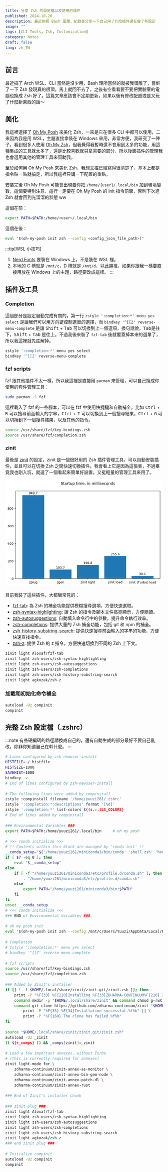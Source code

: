 ```yaml
---
title: 分享 Zsh 的設定檔以及使用的插件
published: 2024-10-20
description: 最近剛把 Bash 蛋雕，紀錄並分享一下自己用了什麼插件還有做了些設定
image: ""
tags: [CLI Tools, Zsh, Customization]
category: Notes
draft: false
lang: zh_TW
---
```


## 前言

最近搞了 Arch WSL，CLI 當然是沒少用，Bash 理所當然的就被我蛋雕了，嘗鮮了一下 Zsh 發現真的很頂，馬上就回不去了，之後有空看看要不要把實驗室的電腦也換成 Zsh 好了。這篇文章應該會不定期更新，如果以後有修改配置或是又玩了什麼新東西的話～

## 美化

我這裡選擇了 [Oh My Posh](https://ohmyposh.dev/) 來美化 Zsh，一來是它在很多 CLI 中都可以使用，二來因為我是用 WSL，主題直接拿裝在 Windows 來用，非常方便，我研究了一陣子，看到很多人使用 [Oh My Zsh](https://ohmyz.sh/)，但我覺得我暫時還不會用到太多的功能，用這種集成的工具就太多了，還是比較喜歡就只拿需要的部分，所以後面插件的管理我也會選用其他的管理工具來幫助我。

至於如何用 Oh My Posh 來美化 Zsh，我想[文檔](https://ohmyposh.dev/docs)已經寫得很清楚了，基本上都是指令貼一貼就搞定，所以我這裡只講一下配置的重點。

安裝完後 Oh My Posh 可能會出現要你把 `/home/{user}/.local/bin` 加到環境變數，這個要特別注意，這行一定要在 Oh My Posh 的 init 指令前面，否則下次進 Zsh 就會回到光溜溜的狀態 ww

這個在前：

```bash
export PATH=$PATH:/home/<user>/.local/bin
```

這個在後：

```bash
eval "$(oh-my-posh init zsh --config <config_json_file_path>)"
```

:::tip[WSL 小技巧]

1. [Nerd Fonts](https://www.nerdfonts.com/) 要裝在 Windows 上，不是裝在 WSL 裡。
2. 本地的 C 槽就是 `/mnt/c`，D 槽就是 `/mnt/d`，以此類推，如果你跟我一樣要直接用放在 Windows 上的主題，路徑要改成這樣。
   :::

## 插件及工具

### Completion

這個部分是設定自動完成有關的，第一行 `zstyle ':completion:*' menu yes select` 是讓我們可以用方向鍵控制選單的選擇，而 `bindkey '^[[Z' reverse-menu-complete` 是讓 <kbd>Shift</kbd> + <kbd>Tab</kbd> 可以切換到上一個選項，換句話說，<kbd>Tab</kbd>是往下，<kbd>Shift</kbd> + <kbd>Tab</kbd> 是往上。不過我後來裝了 `fzf-tab` 後就覆蓋掉本來的選單了，所以我這裡就先註解掉。

```bash
zstyle ':completion:*' menu yes select
bindkey '^[[Z' reverse-menu-complete
```

### fzf scripts

fzf 跟其他插件不太一樣，所以我這裡是直接用 `pacman` 來管理，可以自己換成你使用的套件管理工具：

```bash
sudo pacman -S fzf
```

這裡載入了 fzf 的一些腳本，可以在 fzf 中使用快捷鍵和自動補全，比如 <kbd>Ctrl</kbd> + <kbd>R</kbd> 可以搜尋前面輸入的字串，<kbd>Ctrl</kbd> + <kbd>T</kbd> 可以切換到上一個搜尋結果，<kbd>Ctrl</kbd> + <kbd>G</kbd> 可以切換到下一個搜尋結果，以及其他的指令。

```bash
source /usr/share/fzf/key-bindings.zsh
source /usr/share/fzf/completion.zsh
```

### zinit

最後是 [zinit](https://github.com/zdharma-continuum/zinit) 的設定，zinit 是一個很好用的 Zsh 插件管理工具，可以自動安裝插件，並且可以在切換 Zsh 之間快速切換插件。我會看上它是因為這張表，不過畢竟我也剛入坑，就選了一個看起來簡單好設置，又挺輕量的管理工具來用了。

![](1.png)

目前我裝了這些插件，大都蠻常見的：

- [fzf-tab](https://github.com/Aloxaf/fzf-tab): 為 Zsh 的補全功能提供模糊搜尋選項，方便快速選取。
- [zsh-syntax-highlighting](https://github.com/zsh-users/zsh-syntax-highlighting): 讓 Zsh 的指令及腳本文件高亮顯示，方便閱讀。
- [zsh-autosuggestions](https://github.com/zsh-users/zsh-autosuggestions): 自動填入命令行中的參數，提升命令執行效率。
- [zsh-completions](https://github.com/zsh-users/zsh-completions): 提供大量的 Zsh 補全功能，包括 git 和 npm 的補全。
- [zsh-history-substring-search](https://github.com/zsh-users/zsh-history-substring-search): 提供快速搜尋前面輸入的字串的功能，方便快速查找指令。
- [zsh-z](https://github.com/agkozak/zsh-z): 提供 Zsh 的 z 指令，方便快速切換到不同的 Zsh 上下文。

```bash
zinit light Aloxaf/fzf-tab
zinit light zsh-users/zsh-syntax-highlighting
zinit light zsh-users/zsh-autosuggestions
zinit light zsh-users/zsh-completions
zinit light zsh-users/zsh-history-substring-search
zinit light agkozak/zsh-z
```

### 加載和初始化命令補全

```bash
autoload -Uz compinit
compinit
```

## 完整 Zsh 設定檔（.zshrc）

:::note
有些硬編碼的路徑請換成自己的，還有自動生成的部分最好不要自己亂改，除非你知道自己在幹什麼。
:::

```bash
# Lines configured by zsh-newuser-install
HISTFILE=~/.histfile
HISTSIZE=1000
SAVEHIST=1000
bindkey -v
# End of lines configured by zsh-newuser-install

# The following lines were added by compinstall
zstyle :compinstall filename '/home/yuuzi261/.zshrc'
zstyle ':completion:*:descriptions' format '[%d]'
zstyle ':completion:*' list-colors ${(s.:.)LS_COLORS}
# End of lines added by compinstall

### Environmental Variables ###
export PATH=$PATH:/home/yuuzi261/.local/bin     # oh my posh

# >>> conda initialize >>>
# !! Contents within this block are managed by 'conda init' !!
__conda_setup="$('/home/yuuzi261/miniconda3/bin/conda' 'shell.zsh' 'hook' 2> /dev/null)"
if [ $? -eq 0 ]; then
    eval "$__conda_setup"
else
    if [ -f "/home/yuuzi261/miniconda3/etc/profile.d/conda.sh" ]; then
        . "/home/yuuzi261/miniconda3/etc/profile.d/conda.sh"
    else
        export PATH="/home/yuuzi261/miniconda3/bin:$PATH"
    fi
fi
unset __conda_setup
# <<< conda initialize <<<
### END of Environmental Variables ###

# oh my posh init
eval "$(oh-my-posh init zsh --config /mnt/c/Users/Yuuzi/AppData/Local/Programs/oh-my-posh/themes/catppuccin_mocha_enhancement.omp.json)"

# Completion
# zstyle ':completion:*' menu yes select
# bindkey '^[[Z' reverse-menu-complete

# fzf scripts
source /usr/share/fzf/key-bindings.zsh
source /usr/share/fzf/completion.zsh

### Added by Zinit's installer
if [[ ! -f $HOME/.local/share/zinit/zinit.git/zinit.zsh ]]; then
    print -P "%F{33} %F{220}Installing %F{33}ZDHARMA-CONTINUUM%F{220} Initiative Plugin Manager (%F{33}zdharma-continuum/zinit%F{220})…%f"
    command mkdir -p "$HOME/.local/share/zinit" && command chmod g-rwX "$HOME/.local/share/zinit"
    command git clone https://github.com/zdharma-continuum/zinit "$HOME/.local/share/zinit/zinit.git" && \
        print -P "%F{33} %F{34}Installation successful.%f%b" || \
        print -P "%F{160} The clone has failed.%f%b"
fi

source "$HOME/.local/share/zinit/zinit.git/zinit.zsh"
autoload -Uz _zinit
(( ${+_comps} )) && _comps[zinit]=_zinit

# Load a few important annexes, without Turbo
# (this is currently required for annexes)
zinit light-mode for \
    zdharma-continuum/zinit-annex-as-monitor \
    zdharma-continuum/zinit-annex-bin-gem-node \
    zdharma-continuum/zinit-annex-patch-dl \
    zdharma-continuum/zinit-annex-rust

### End of Zinit's installer chunk

### zinit plug ###
zinit light Aloxaf/fzf-tab
zinit light zsh-users/zsh-syntax-highlighting
zinit light zsh-users/zsh-autosuggestions
zinit light zsh-users/zsh-completions
zinit light zsh-users/zsh-history-substring-search
zinit light agkozak/zsh-z
### end zinit plug ###

# Initialize compinit
autoload -Uz compinit
compinit
```
